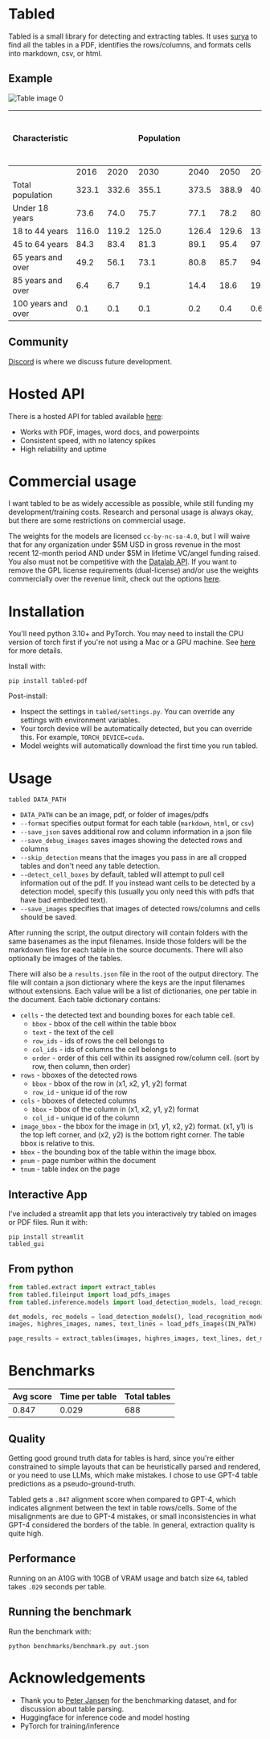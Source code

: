 # Tabled

Tabled is a small library for detecting and extracting tables.  It uses [surya](https://www.github.com/VikParuchuri/surya) to find all the tables in a PDF, identifies the rows/columns, and formats cells into markdown, csv, or html.

## Example

![Table image 0](static/images/table_example.png)


| Characteristic     |       |       | Population   |       |       |       | Change from   2016 to 2060   |         |
|--------------------|-------|-------|--------------|-------|-------|-------|------------------------------|---------|
|                    | 2016  | 2020  | 2030         | 2040  | 2050  | 2060  | Number                       | Percent |
| Total population   | 323.1 | 332.6 | 355.1        | 373.5 | 388.9 | 404.5 | 81.4                         | 25.2    |
| Under 18 years     | 73.6  | 74.0  | 75.7         | 77.1  | 78.2  | 80.1  | 6.5                          | 8.8     |
| 18 to 44 years     | 116.0 | 119.2 | 125.0        | 126.4 | 129.6 | 132.7 | 16.7                         | 14.4    |
| 45 to 64 years     | 84.3  | 83.4  | 81.3         | 89.1  | 95.4  | 97.0  | 12.7                         | 15.1    |
| 65 years and over  | 49.2  | 56.1  | 73.1         | 80.8  | 85.7  | 94.7  | 45.4                         | 92.3    |
| 85 years and over  | 6.4   | 6.7   | 9.1          | 14.4  | 18.6  | 19.0  | 12.6                         | 198.1   |
| 100 years and over | 0.1   | 0.1   | 0.1          | 0.2   | 0.4   | 0.6   | 0.5                          | 618.3   |


## Community

[Discord](https://discord.gg//KuZwXNGnfH) is where we discuss future development.

# Hosted API

There is a hosted API for tabled available [here](https://www.datalab.to/):

- Works with PDF, images, word docs, and powerpoints
- Consistent speed, with no latency spikes
- High reliability and uptime

# Commercial usage

I want tabled to be as widely accessible as possible, while still funding my development/training costs. Research and personal usage is always okay, but there are some restrictions on commercial usage.

The weights for the models are licensed `cc-by-nc-sa-4.0`, but I will waive that for any organization under $5M USD in gross revenue in the most recent 12-month period AND under $5M in lifetime VC/angel funding raised. You also must not be competitive with the [Datalab API](https://www.datalab.to/).  If you want to remove the GPL license requirements (dual-license) and/or use the weights commercially over the revenue limit, check out the options [here](https://www.datalab.to).

# Installation

You'll need python 3.10+ and PyTorch. You may need to install the CPU version of torch first if you're not using a Mac or a GPU machine.  See [here](https://pytorch.org/get-started/locally/) for more details.

Install with:

```shell
pip install tabled-pdf
```

Post-install:

- Inspect the settings in `tabled/settings.py`.  You can override any settings with environment variables.
- Your torch device will be automatically detected, but you can override this.  For example, `TORCH_DEVICE=cuda`.
- Model weights will automatically download the first time you run tabled.

# Usage

```shell
tabled DATA_PATH
```

- `DATA_PATH` can be an image, pdf, or folder of images/pdfs
- `--format` specifies output format for each table (`markdown`, `html`, or `csv`)
- `--save_json` saves additional row and column information in a json file
- `--save_debug_images` saves images showing the detected rows and columns
- `--skip_detection` means that the images you pass in are all cropped tables and don't need any table detection.
- `--detect_cell_boxes` by default, tabled will attempt to pull cell information out of the pdf.  If you instead want cells to be detected by a detection model, specify this (usually you only need this with pdfs that have bad embedded text).
- `--save_images` specifies that images of detected rows/columns and cells should be saved.

After running the script, the output directory will contain folders with the same basenames as the input filenames.  Inside those folders will be the markdown files for each table in the source documents.  There will also optionally be images of the tables.

There will also be a `results.json` file in the root of the output directory. The file will contain a json dictionary where the keys are the input filenames without extensions.  Each value will be a list of dictionaries, one per table in the document.  Each table dictionary contains:

- `cells` - the detected text and bounding boxes for each table cell.
  - `bbox` - bbox of the cell within the table bbox
  - `text` - the text of the cell
  - `row_ids` - ids of rows the cell belongs to
  - `col_ids` - ids of columns the cell belongs to
  - `order` - order of this cell within its assigned row/column cell.  (sort by row, then column, then order)
- `rows` - bboxes of the detected rows
  - `bbox` - bbox of the row in (x1, x2, y1, y2) format
  - `row_id` - unique id of the row
- `cols` - bboxes of detected columns
  - `bbox` - bbox of the column in (x1, x2, y1, y2) format
  - `col_id` - unique id of the column
- `image_bbox` - the bbox for the image in (x1, y1, x2, y2) format.  (x1, y1) is the top left corner, and (x2, y2) is the bottom right corner.  The table bbox is relative to this.
- `bbox` - the bounding box of the table within the image bbox.
- `pnum` - page number within the document
- `tnum` - table index on the page

## Interactive App

I've included a streamlit app that lets you interactively try tabled on images or PDF files.  Run it with:

```shell
pip install streamlit
tabled_gui
```

## From python

```python
from tabled.extract import extract_tables
from tabled.fileinput import load_pdfs_images
from tabled.inference.models import load_detection_models, load_recognition_models

det_models, rec_models = load_detection_models(), load_recognition_models()
images, highres_images, names, text_lines = load_pdfs_images(IN_PATH)

page_results = extract_tables(images, highres_images, text_lines, det_models, rec_models)
```

# Benchmarks

|   Avg score |   Time per table |   Total tables |
|-------------|------------------|----------------|
|       0.847 |            0.029 |            688 |

## Quality

Getting good ground truth data for tables is hard, since you're either constrained to simple layouts that can be heuristically parsed and rendered, or you need to use LLMs, which make mistakes.  I chose to use GPT-4 table predictions as a pseudo-ground-truth.

Tabled gets a `.847` alignment score when compared to GPT-4, which indicates alignment between the text in table rows/cells.  Some of the misalignments are due to GPT-4 mistakes, or small inconsistencies in what GPT-4 considered the borders of the table.  In general, extraction quality is quite high.

## Performance

Running on an A10G with 10GB of VRAM usage and batch size `64`, tabled takes `.029` seconds per table.

## Running the benchmark

Run the benchmark with:

```shell
python benchmarks/benchmark.py out.json
```

# Acknowledgements

- Thank you to [Peter Jansen](https://cognitiveai.org/) for the benchmarking dataset, and for discussion about table parsing.
- Huggingface for inference code and model hosting
- PyTorch for training/inference